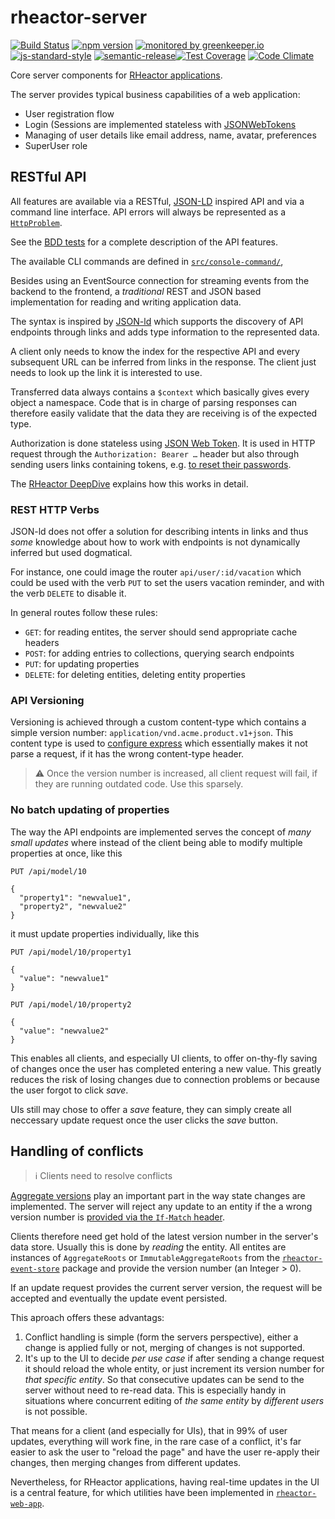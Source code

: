 # rheactor-server

[![Build Status](https://travis-ci.org/ResourcefulHumans/rheactor-server.svg?branch=master)](https://travis-ci.org/ResourcefulHumans/rheactor-server)
[![npm version](https://img.shields.io/npm/v/rheactor-server.svg)](https://www.npmjs.com/package/rheactor-server)
[![monitored by greenkeeper.io](https://img.shields.io/badge/greenkeeper.io-monitored-brightgreen.svg)](http://greenkeeper.io/) 
[![js-standard-style](https://img.shields.io/badge/code%20style-standard-brightgreen.svg)](http://standardjs.com/)
[![semantic-release](https://img.shields.io/badge/semver-semantic%20release-e10079.svg)](https://github.com/semantic-release/semantic-release)[![Test Coverage](https://codeclimate.com/github/ResourcefulHumans/rheactor-server/badges/coverage.svg)](https://codeclimate.com/github/ResourcefulHumans/rheactor-server/coverage)
[![Code Climate](https://codeclimate.com/github/ResourcefulHumans/rheactor-server/badges/gpa.svg)](https://codeclimate.com/github/ResourcefulHumans/rheactor-server)

Core server components for [RHeactor applications](https://github.com/RHeactor).

The server provides typical business capabilities of a web application:

 - User registration flow
 - Login (Sessions are implemented stateless with [JSONWebTokens](https://jwt.io)  
 - Managing of user details like email address, name, avatar, preferences
 - SuperUser role

## RESTful API

 All features are available via a RESTful, [JSON-LD](http://json-ld.org/) inspired API and via a command line interface. API errors will always be represented as a [`HttpProblem`](https://github.com/ResourcefulHumans/rheactor-models/blob/master/src/http-problem.js).
 
 See the [BDD tests](https://github.com/ResourcefulHumans/rheactor-server/tree/master/features) for a complete description of the API features.
 
 The available CLI commands are defined in [`src/console-command/`](https://github.com/ResourcefulHumans/rheactor-server/tree/master/src/console-command),
 
 Besides using an EventSource connection for streaming events from the backend to the frontend, a *traditional* REST and JSON based implementation for reading and writing application data.

The syntax is inspired by [JSON-ld](http://json-ld.org/) which supports the discovery of API endpoints through links and adds type information to the represented data.

A client only needs to know the index for the respective API and every subsequent URL can be inferred from links in the response. The client just needs to look up the link it is interested to use. 

Transferred data always contains a `$context` which basically gives every object a namespace. Code that is in charge of parsing responses can therefore easily validate that the data they are receiving is of the expected type.

Authorization is done stateless using [JSON Web Token](https://jwt.io/). It is used in HTTP request through the `Authorization: Bearer …` header but also through sending users links containing tokens, e.g. [to reset their passwords](https://github.com/ResourcefulHumans/rheactor-server/blob/937c60942727d2eba95c06787e735eb9281f6717/features/PasswordChange.feature#L27).

The [RHeactor DeepDive](./DeepDive) explains how this works in detail.

### REST HTTP Verbs

JSON-ld does not offer a solution for describing intents in links and thus *some* knowledge about how to work with endpoints is not dynamically inferred but used dogmatical.

For instance, one could image the router `api/user/:id/vacation` which could be used with the verb `PUT` to set the users vacation reminder, and with the verb `DELETE` to disable it.

In general routes follow these rules:

 - `GET`: for reading entites, the server should send appropriate cache headers
 - `POST`: for adding entries to collections, querying search endpoints
 - `PUT`: for updating properties
 - `DELETE`: for deleting entities, deleting entity properties

### API Versioning

Versioning is achieved through a custom content-type which contains a simple version number: `application/vnd.acme.product.v1+json`. This content type is used to [configure express](https://github.com/ResourcefulHumans/rheactor-server/blob/cbc0fe5aae0b8fc3fedfd8a4e3cfcfcaa442f531/src/config/express/base.js#L20) which essentially makes it not parse a request, if it has the wrong content-type header. 

> :warning: Once the version number is increased, all client request will fail, if they are running outdated code. Use this sparsely.

### No batch updating of properties

The way the API endpoints are implemented serves the concept of *many small updates* where instead of the client being able to modify multiple properties at once, like this

```
PUT /api/model/10

{
  "property1": "newvalue1",
  "property2", "newvalue2"
}
```

it must update properties individually, like this

```
PUT /api/model/10/property1

{
  "value": "newvalue1"
}
```

```
PUT /api/model/10/property2

{
  "value": "newvalue2"
}
```
This enables all clients, and especially UI clients, to offer on-thy-fly saving of changes once the user has completed entering a new value. This greatly reduces the risk of losing changes due to connection problems or because the user forgot to click *save*.

UIs still may chose to offer a *save* feature, they can simply create all neccessary update request once the user clicks the *save* button.

## Handling of conflicts

> :information_source: Clients need to resolve conflicts

[Aggregate versions](https://github.com/ResourcefulHumans/rheactor-event-store#versioning) play an important part in the way state changes are implemented. The server will reject any update to an entity if the a wrong version number is [provided via the `If-Match` header](https://github.com/RHeactor/wiki/wiki/DeepDive#3-update-the-name). 

Clients therefore need get hold of the latest version number in the server's data store. Usually this is done by *reading* the entity. All entites are instances of `AggregateRoots` or `ImmutableAggregateRoots` from the [`rheactor-event-store`](https://github.com/ResourcefulHumans/rheactor-event-store) package and provide the version number (an Integer > 0).

If an update request provides the current server version, the request will be accepted and eventually the update event persisted.

This aproach offers these advantags:

1. Conflict handling is simple (form the servers perspective), either a change is applied fully or not, merging of changes is not supported.
2. It's up to the UI to decide *per use case* if after sending a change request it should reload the whole entity, or just increment its version number for *that specific entity*. So that consecutive updates can be send to the server without need to re-read data. This is especially handy in situations where concurrent editing of *the same entity* by *different users* is not possible.

That means for a client (and especially for UIs), that in 99% of user updates, everything will work fine, in the rare case of a conflict, it's far easier to ask the user to "reload the page" and have the user re-apply their changes, then merging changes from different updates.

Nevertheless, for RHeactor applications, having real-time updates in the UI is a central feature, for which utilities have been implemented in [`rheactor-web-app`](https://github.com/ResourcefulHumans/rheactor-web-app#readme).
